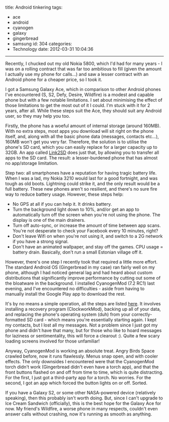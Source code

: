 title: Android tinkering
tags:
  - ace
  - android
  - cyanogen
  - galaxy
  - gingerbread
  - samsung
id: 304
categories:
  - Technology
date: 2012-03-31 10:04:36
---

Recently, I chucked out my old Nokia 5800, which I'd had for many years - I was on a rolling contract that was far too ambitious to fill (given the amount I actually use my phone for calls...) and saw a lesser contract with an Android phone for a cheaper price, so I took it.

I got a Samsung Galaxy Ace, which in comparison to other Android phones I've encountered (S, S2, Defy, Desire, Wildfire) is a modest and capable phone but with a few notable limitations. I set about minimising the effect of those limitations to get the most out of it I could. I'm stuck with it for 2 years, after all. While these steps suit the Ace, they should suit any Android user, so they may help you too.

Firstly, the phone has a woeful amount of internal storage (around 160MB). With no extra steps, most apps you download will sit right on the phone itself, and, along with all the basic phone data (messages, contacts etc...), 160MB won't get you very far. Therefore, the solution is to utilise the phone's SD card, which you can easily replace for a larger capacity up to 32GB. An app called [Link2SD](https://play.google.com/store/apps/details?id=com.buak.Link2SD&amp;hl=en "Link2SD") does just that, by allowing you to transfer all apps to the SD card. The result: a lesser-burdened phone that has almost no app/storage limitation.

Step two: all smartphones have a reputation for having tragic battery life. When I was a lad, my Nokia 3210 would last for a good fortnight, and was tough as old boots. Lightning could strike it, and the only result would be a full battery. These new phones aren't so resilient, and there's no sure fire way to reduce battery usage. However, these steps help:

*   No GPS at all if you can help it. It drinks battery.
*   Turn the background light down to 10%, and/or get an app to automatically turn off the screen when you're not using the phone. The display is one of the main drainers.
*   Turn off auto-sync, or increase the amount of time between app scans. You're not desperate to check your Facebook every 10 minutes, right?
*   Don't leave Wifi on when you're not using it, and switch to a 2G network if you have a strong signal.
*   Don't have an animated wallpaper, and stay off the games. CPU usage = battery drain.
Basically, don't run a small Estonian village off it.

However, there's one step I recently took that required a little more effort. The standard Android OS (Gingerbread in my case) ran fairly well on my phone, although I had noticed general lag and had heard about custom distributions that significantly improve performance by cutting out some of the bloatware in the background. I installed CyanogenMod (7.2 RC1) last evening, and I've encountered no difficulties - aside from having to manually install the Google Play app to download the rest.

It's by no means a simple operation, all the steps are listed [here](http://forum.xda-developers.com/showthread.php?t=1543521). It involves installing a recovery program (ClockworkMod), backing up all of your data, and replacing the phone's operating system (duh) from your correctly-formatted SD card - which means you're essentially starting again. I kept my contacts, but I lost all my messages. Not a problem since I just got my phone and didn't have that many, but for those who like to hoard messages for laziness or sentimentality, this will force a clearout :). Quite a few scary loading screens involved for those unfamiliar!

Anyway, CyanogenMod is working an absolute treat. Angry Birds Space crawled before, now it runs flawlessly. Menus snap open, and with cooler effects. The only downsides I encountered were that the CyanogenMod torch didn't work (Gingerbread didn't even have a torch app), and that the front buttons flashed on and off from time to time, which is quite distracting. For the first, I just got a third-party app for a torch. No worries. For the second, I got an app which forced the button lights on or off. Sorted.

If you have a Galaxy S2, or some other NASA-powered device (relatively speaking), then this probably isn't worth doing. But, since I can't upgrade to Ice Cream Sandwich (officially), this is the best hope for the Galaxy Ace for now. My friend's Wildfire, a worse phone in many respects, couldn't even answer calls without crashing, now it's running as smooth as anything.